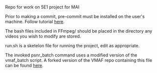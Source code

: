 Repo for work on 5E1 project for MAI

Prior to making a commit, pre-commit must be installed on the user's machine. Follow tutorial [here](https://pre-commit.com/).

The bash files included in FFmpeg/ should be placed in the directory any videos you wish to modify are stored.

run.sh is a sketelon file for running the project, edit as appropriate.

The invoked psnr_batch command uses a modified version of the vmaf_batch script. A forked version of the VMAF repo containing this file can be found [here](https://github.com/RobT00/vmaf/tree/add-run-psnr-in-batch).
